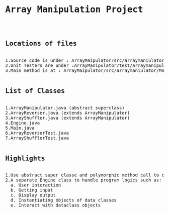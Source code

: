 <pre>
<h1>Array Manipulation Project</h1>

<h2>Locations of files</h2>
1.Source code is under : ArrayMaipulator/src/arraymaniulator 
2.Unit Testers are under :ArrayManipulator/test/arraymanipulator
3.Main method is at : ArrayMaipulator/src/arraymaniulator/Main.java 

<h2>List of Classes</h2>
1.ArrayManipulator.java (abstract superclass)
2.ArrayReverser.java (extends ArrayManipulator)
3.ArrayShuffler.java (extends ArrayManipulator)
4.Engine.java 
5.Main.java 
6.ArrayReverserTest.java 
7.ArrayShufflerTest.java

<h2>Highlights</h2>
1.Use abstract super classe and polymorphic method call to concrete classes 
2.A separate Engine class to handle program logics such as:
  a. User interaction
  b. Getting input
  c. Display output
  d. Instantiating objects of data classes
  e. Interact with dataclass objects
</pre>

